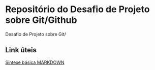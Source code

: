# Repositório do  Desafio de Projeto sobre Git/Github
Desafio de Projeto sobre Git/
##  Link úteis
[Sintexe básica  MARKDOWN](https://www.markdownguide.org/basic-syntax/)
